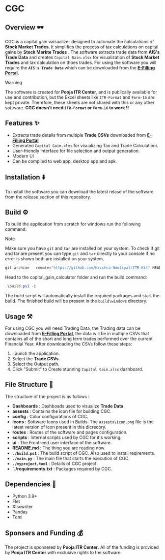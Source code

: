 # CGC

## Overview 🕶️

CGC is a capital gain vaisualizer designed to automate the calculations of **Stock Market Trades**. It simplifies the process of tax calculations on capital gains by **Stock Markte Trades** . The software extracts trade data from **AIS's Trade Data** and creates `Capital Gain.xlsx` for visualization of **Stock Market Trades** and tax calculation on thoes trades. For using the software you will require the **`AIS's Trade Data`** which can be downloaded from the **[E-Filling Portal](https://eportal.incometax.gov.in/)**.

> [!WARNING]
The software is created for **Pooja ITR Center**, and is publically available for use and contribution, but the Excel sheets like `ITR-Format` and `Form-16` are kept private. Therefore, these sheets are not shared with this or any other software. **CGC doesn't need `ITR-Format` or `Form-16` to work !!**

## Features ✨

- Extracts trade details from multiple **Trade CSVs** downloaded from **[E-Filling Portal](https://eportal.incometax.gov.in/)**
- Generated `Capital Gain.xlxs` for visualizing Tax and Trade Calculationi.
- User-friendly interface for file selection and output generation.
- Modern UI
- Can be compiled to web app, desktop app and apk.

## Installation ⬇️

To install the software you can download the latest relase of the software from the release section of this repository.

## Build ⚙️

To build the application from scratch for windows run the following command:

> [!NOTE]
> Make sure you have `git` and `tar` are installed on your system.
> To check if git and tar are present you can type `git` and `tar` directly to your console if no error is shown both are installed on your system.


```powershell
git archive --remote="https://github.com/Krishna-Noutiyal/ITR-Kit" HEAD:capital_gain_calculator | tar -x
```
Head to the capital_gain_calculator folder and run the build command:

```powershell
.\build.ps1 -i
```

The build script will automatically install the required packages and start the build. The finished build will be present in the `build\windows` directory.


## Usage ⚒️

For using CGC you will need Trading Data, the Trading data can be downloaded from **[E-Filling Portal](https://eportal.incometax.gov.in/)**, the data will be in multiple CSVs that contains all of the short and long term trades performed over the current Financial Year. After downloading the CSVs follow these steps:

1. Launch the application.
2. Select the **Trade CSVs**.
3. Select the Output path.
4. Click "Submit" to Create stunning `Capital Gain.xlsx` dashboard.

## File Structure 📂

The structure of the project is as follows :

- **Dashboards** : Dashboads used to visualize **Trade Data**.
- **assests** : Contains the icon file for building CGC.
- **config** : Color configurations of CGC.
- **icons** : Software Icons used in Builds. The `assests\icon.png` file is the latest version of icon present in this dicrecory.
- **routes** : Routes of the software and pages configuration.
- **scripts** : Internal scripts used by CGC for it's working.
- **ui** : The Front-end user interface of the software.
- **README.md** : The thing you are reading now.
- **`./build.ps1`** : The build script of CGC. Also used to install reqirements.
- **`./main.py`** : The main file that starts the execution of CGC.
- **`./myproject.toml`** : Details of CGC project.
- **`./requirements.txt** : Packages required by CGC.

## Dependencies 🚴

- Python 3.9+
- Flet
- Xlsxwriter
- Pandas
- Toml

## Sponsers and Funding 💰
The project is sponsered by **Pooja ITR Center**. All of the funding is provided by **Pooja ITR Center** with exclusive rights to the software.
